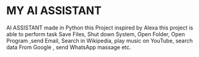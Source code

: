# MY AI ASSISTANT
AI ASSISTANT made in Python this Project inspired by Alexa this project is able to perform task Save Files, Shut down System, Open Folder, Open Program ,send Email, Search in Wikipedia, play music on YouTube, search data From Google , send WhatsApp massage etc.



